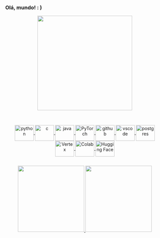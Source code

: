 ### Olá, mundo! : )

<div align="center">
  <a href="https://github.com/g-assismoraes">
  <img height="300em" src="https://github-readme-activity-graph.vercel.app/graph?username=g-assismoraes&theme=nord"/>
</div>

  ##
  
<div style="display: inline_block"align="center"><br>
  <img align="center" alt="python" height="50" width="60" src="https://cdn.jsdelivr.net/gh/devicons/devicon/icons/python/python-original-wordmark.svg">
  <img align="center" alt="c" height="50" width="60" src="https://cdn.jsdelivr.net/gh/devicons/devicon/icons/c/c-original.svg">
  <img align="center" alt="java" height="50" width="60" src="https://cdn.jsdelivr.net/gh/devicons/devicon/icons/java/java-original-wordmark.svg">
  <img align="center" alt="PyTorch" height="50" width="60" src="https://cdn.jsdelivr.net/gh/devicons/devicon/icons/pytorch/pytorch-original.svg">
  <img align="center" alt="github" height="50" width="60" src="https://upload.wikimedia.org/wikipedia/commons/c/c2/GitHub_Invertocat_Logo.svg">
  <img align="center" alt="vscode" height="50" width="60" src="https://cdn.jsdelivr.net/gh/devicons/devicon/icons/vscode/vscode-original.svg">
  <img align="center" alt="postgres" height="50" width="60" src="https://cdn.jsdelivr.net/gh/devicons/devicon/icons/postgresql/postgresql-plain.svg">
  <img align="center" alt="Vertex" height="50" width="60" src="https://upload.wikimedia.org/wikipedia/commons/0/05/Vertex_AI_Logo.svg">
  <img align="center" alt="Colab" height="50" width="60" src="https://upload.wikimedia.org/wikipedia/commons/d/d0/Google_Colaboratory_SVG_Logo.svg">
  <img align="center" alt="Hugging Face" height="50" width="60" src="https://huggingface.co/datasets/huggingface/brand-assets/resolve/main/hf-logo.svg">
</div>

##

<div align="center">
  <a href="https://github.com/g-assismoraes">
  <img height="210em" src="https://github-readme-stats.vercel.app/api?username=g-assismoraes&show_icons=true&theme=nord&count_private=true&hide_rank=true&hide=stars,contribs"/>
  <img height="210em" src="https://github-readme-stats.vercel.app/api/top-langs/?username=g-assismoraes&layout=compact&langs_count=6&hide=CSS,html&theme=nord"/>
</div>
